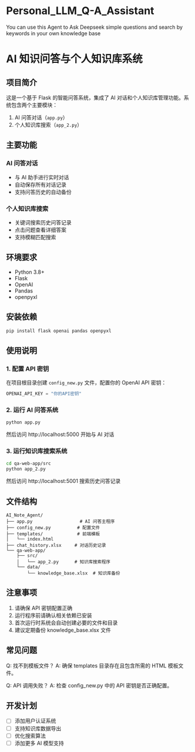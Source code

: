 # Personal_LLM_Q-A_Assistant
You can use this Agent to Ask Deepseek simple questions and search by keywords in your own knowledge base

# AI 知识问答与个人知识库系统

## 项目简介

这是一个基于 Flask 的智能问答系统，集成了 AI 对话和个人知识库管理功能。系统包含两个主要模块：
1. AI 问答对话（`app.py`）
2. 个人知识库搜索（`app_2.py`）

## 主要功能

### AI 问答对话
- 与 AI 助手进行实时对话
- 自动保存所有对话记录
- 支持问答历史的自动备份

### 个人知识库搜索
- 关键词搜索历史问答记录
- 点击问题查看详细答案
- 支持模糊匹配搜索

## 环境要求

- Python 3.8+
- Flask
- OpenAI
- Pandas
- openpyxl

## 安装依赖

```bash
pip install flask openai pandas openpyxl
```

## 使用说明

### 1. 配置 API 密钥
在项目根目录创建 `config_new.py` 文件，配置你的 OpenAI API 密钥：

```python
OPENAI_API_KEY = "你的API密钥"
```

### 2. 运行 AI 问答系统
```bash
python app.py
```
然后访问 http://localhost:5000 开始与 AI 对话

### 3. 运行知识库搜索系统
```bash
cd qa-web-app/src
python app_2.py
```
然后访问 http://localhost:5001 搜索历史问答记录

## 文件结构

```
AI_Note_Agent/
├── app.py                  # AI 问答主程序
├── config_new.py          # 配置文件
├── templates/             # 前端模板
│   └── index.html
├── chat_history.xlsx     # 对话历史记录
└── qa-web-app/
    ├── src/
    │   └── app_2.py      # 知识库搜索程序
    └── data/
        └── knowledge_base.xlsx  # 知识库备份

```

## 注意事项

1. 请确保 API 密钥配置正确
2. 运行程序前请确认相关依赖已安装
3. 首次运行时系统会自动创建必要的文件和目录
4. 建议定期备份 knowledge_base.xlsx 文件

## 常见问题

Q: 找不到模板文件？
A: 确保 templates 目录存在且包含所需的 HTML 模板文件。

Q: API 调用失败？
A: 检查 config_new.py 中的 API 密钥是否正确配置。

## 开发计划

- [ ] 添加用户认证系统
- [ ] 支持知识库数据导出
- [ ] 优化搜索算法
- [ ] 添加更多 AI 模型支持
